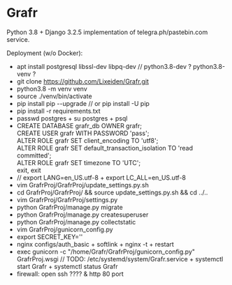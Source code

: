 # Grafr
Python 3.8 + Django 3.2.5 implementation of telegra.ph/pastebin.com service.

Deployment (w/o Docker):
* apt install postgresql libssl-dev libpq-dev // python3.8-dev ? python3.8-venv ?
* git clone https://github.com/Lixeiden/Grafr.git
* python3.8 -m venv venv
* source ./venv/bin/activate
* pip install pip --upgrade // or pip install -U pip
* pip install -r requirements.txt
* passwd postgres + su postgres + psql
* CREATE DATABASE grafr_db OWNER grafr;  
  CREATE USER grafr WITH PASSWORD 'pass';   
  ALTER ROLE grafr SET client_encoding TO 'utf8';   
  ALTER ROLE grafr SET default_transaction_isolation TO 'read committed';   
  ALTER ROLE grafr SET timezone TO 'UTC';  
  exit, exit
* // export LANG=en_US.utf-8 + export LC_ALL=en_US.utf-8
* vim GrafrProj/GrafrProj/update_settings.py.sh
* cd GrafrProj/GrafrProj/ && source update_settings.py.sh && cd ../..
* vim GrafrProj/GrafrProj/settings.py
* python GrafrProj/manage.py migrate
* python GrafrProj/manage.py createsuperuser
* python GrafrProj/manage.py collectstatic
* vim GrafrProj/gunicorn_config.py
* export SECRET_KEY=''
* nginx configs/auth_basic + softlink + nginx -t + restart
* exec gunicorn  -c "/home/Grafr/GrafrProj/gunicorn_config.py" GrafrProj.wsgi // TODO: /etc/systemd/system/Grafr.service + systemctl start Grafr + systemctl status Grafr
* firewall: open ssh ???? & http 80 port